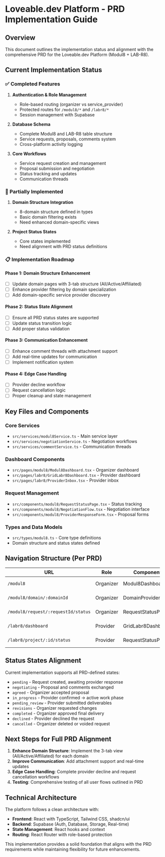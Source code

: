 
# Loveable.dev Platform - PRD Implementation Guide

## Overview
This document outlines the implementation status and alignment with the comprehensive PRD for the Loveable.dev Platform (Modul8 + LAB-R8).

## Current Implementation Status

### ✅ Completed Features
1. **Authentication & Role Management**
   - Role-based routing (organizer vs service_provider)
   - Protected routes for `/modul8/*` and `/labr8/*`
   - Session management with Supabase

2. **Database Schema**
   - Complete Modul8 and LAB-R8 table structure
   - Service requests, proposals, comments system
   - Cross-platform activity logging

3. **Core Workflows**
   - Service request creation and management
   - Proposal submission and negotiation
   - Status tracking and updates
   - Communication threads

### 🔄 Partially Implemented
1. **Domain Structure Integration**
   - 8-domain structure defined in types
   - Basic domain filtering exists
   - Need enhanced domain-specific views

2. **Project Status States**
   - Core states implemented
   - Need alignment with PRD status definitions

### 📋 Implementation Roadmap

#### Phase 1: Domain Structure Enhancement
- [ ] Update domain pages with 3-tab structure (All/Active/Affiliated)
- [ ] Enhance provider filtering by domain specialization
- [ ] Add domain-specific service provider discovery

#### Phase 2: Status State Alignment
- [ ] Ensure all PRD status states are supported
- [ ] Update status transition logic
- [ ] Add proper status validation

#### Phase 3: Communication Enhancement
- [ ] Enhance comment threads with attachment support
- [ ] Add real-time updates for communication
- [ ] Implement notification system

#### Phase 4: Edge Case Handling
- [ ] Provider decline workflow
- [ ] Request cancellation logic
- [ ] Proper cleanup and state management

## Key Files and Components

### Core Services
- `src/services/modul8Service.ts` - Main service layer
- `src/services/negotiationService.ts` - Negotiation workflows
- `src/services/commentService.ts` - Communication threads

### Dashboard Components
- `src/pages/modul8/Modul8Dashboard.tsx` - Organizer dashboard
- `src/pages/labr8/GridLabr8Dashboard.tsx` - Provider dashboard
- `src/pages/labr8/ProviderInbox.tsx` - Provider inbox

### Request Management
- `src/components/modul8/RequestStatusPage.tsx` - Status tracking
- `src/components/modul8/NegotiationFlow.tsx` - Negotiation interface
- `src/components/modul8/ProviderResponseForm.tsx` - Proposal forms

### Types and Data Models
- `src/types/modul8.ts` - Core type definitions
- Domain structure and status states defined

## Navigation Structure (Per PRD)

| URL | Role | Component | Status |
|-----|------|-----------|--------|
| `/modul8` | Organizer | Modul8Dashboard | ✅ Implemented |
| `/modul8/domain/:domainId` | Organizer | DomainProviders | ✅ Implemented |
| `/modul8/request/:requestId/status` | Organizer | RequestStatusPage | ✅ Implemented |
| `/labr8/dashboard` | Provider | GridLabr8Dashboard | ✅ Implemented |
| `/labr8/project/:id/status` | Provider | RequestStatusPage | ✅ Implemented |

## Status States Alignment

Current implementation supports all PRD-defined states:
- `pending` - Request created, awaiting provider response
- `negotiating` - Proposal and comments exchanged
- `agreed` - Organizer accepted proposal
- `in_progress` - Provider confirmed → active work phase
- `pending_review` - Provider submitted deliverables
- `revisions` - Organizer requested changes  
- `completed` - Organizer approved final delivery
- `declined` - Provider declined the request
- `cancelled` - Organizer deleted or voided request

## Next Steps for Full PRD Alignment

1. **Enhance Domain Structure**: Implement the 3-tab view (All/Active/Affiliated) for each domain
2. **Improve Communication**: Add attachment support and real-time updates
3. **Edge Case Handling**: Complete provider decline and request cancellation workflows
4. **Testing**: Comprehensive testing of all user flows outlined in PRD

## Technical Architecture

The platform follows a clean architecture with:
- **Frontend**: React with TypeScript, Tailwind CSS, shadcn/ui
- **Backend**: Supabase (Auth, Database, Storage, Real-time)
- **State Management**: React hooks and context
- **Routing**: React Router with role-based protection

This implementation provides a solid foundation that aligns with the PRD requirements while maintaining flexibility for future enhancements.
